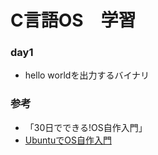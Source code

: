 # C言語OS　学習
### day1
- hello worldを出力するバイナリ


### 参考
- 「30日でできる!OS自作入門」
- [UbuntuでOS自作入門](https://blog.shosato.jp/2019/09/12/hand-made-os-in-30-days-day-1/)